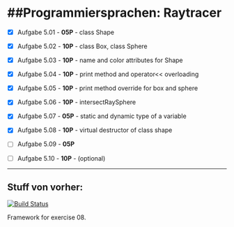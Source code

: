 ##Programmiersprachen: Raytracer
=================================


- [x] Aufgabe 5.01 - **05P** - class Shape
- [x] Aufgabe 5.02 - **10P** - class Box, class Sphere
- [x] Aufgabe 5.03 - **10P** - name and color attributes for Shape
- [x] Aufgabe 5.04 - **10P** - print method and operator<< overloading
- [x] Aufgabe 5.05 - **10P** - print method override for box and sphere
- [x] Aufgabe 5.06 - **10P** - intersectRaySphere
- [x] Aufgabe 5.07 - **05P** - static and dynamic type of a variable
- [x] Aufgabe 5.08 - **10P** - virtual destructor of class shape
- [ ] Aufgabe 5.09 - **05P**
- [ ] Aufgabe 5.10 - **10P** - (optional)


------------------------
Stuff von vorher:
------------------------

[![Build Status](https://secure.travis-ci.org/vrsys/programmiersprachen-raytracer.png)](http://travis-ci.org/vrsys/programmiersprachen-raytracer)

Framework for exercise 08.
